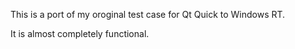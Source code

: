 This is a port of my oroginal test case for Qt Quick to Windows RT.

It is almost completely functional.
